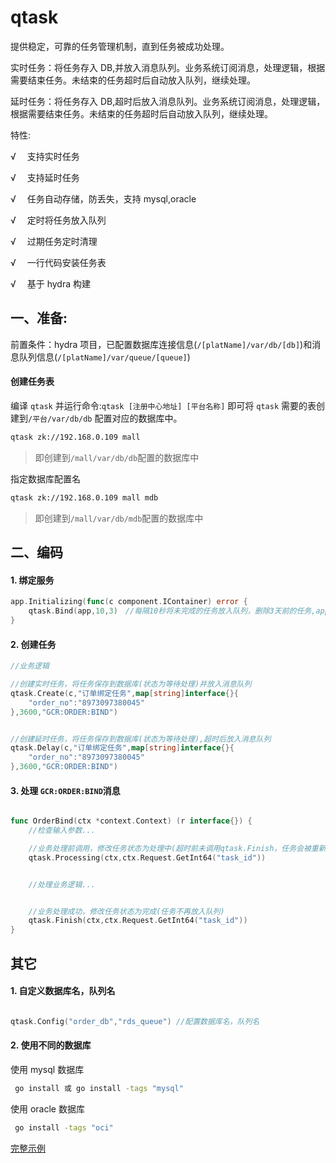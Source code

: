 # qtask

提供稳定，可靠的任务管理机制，直到任务被成功处理。

实时任务：将任务存入 DB,并放入消息队列。业务系统订阅消息，处理逻辑，根据需要结束任务。未结束的任务超时后自动放入队列，继续处理。

延时任务：将任务存入 DB,超时后放入消息队列。业务系统订阅消息，处理逻辑，根据需要结束任务。未结束的任务超时后自动放入队列，继续处理。

特性:

√ 　支持实时任务

√ 　支持延时任务

√ 　任务自动存储，防丢失，支持 mysql,oracle

√ 　定时将任务放入队列

√ 　过期任务定时清理

√ 　一行代码安装任务表

√ 　基于 hydra 构建

## 一、准备:

前置条件：hydra 项目，已配置数据库连接信息(`/[platName]/var/db/[db]`)和消息队列信息(`/[platName]/var/queue/[queue]`)

#### 创建任务表

编译 `qtask` 并运行命令:`qtask [注册中心地址] [平台名称]` 即可将 `qtask` 需要的表创建到`/平台/var/db/db` 配置对应的数据库中。

```sh
qtask zk://192.168.0.109 mall

```

> 即创建到`/mall/var/db/db`配置的数据库中

指定数据库配置名

```sh
qtask zk://192.168.0.109 mall mdb

```

> 即创建到`/mall/var/db/mdb`配置的数据库中



## 二、编码


#### 1. 绑定服务

```go
app.Initializing(func(c component.IContainer) error {
    qtask.Bind(app,10,3)　//每隔10秒将未完成的任务放入队列，删除3天前的任务,app:*hydra.MicroApp
}


```

#### 2. 创建任务

```go
//业务逻辑

//创建实时任务，将任务保存到数据库(状态为等待处理)并放入消息队列
qtask.Create(c,"订单绑定任务",map[string]interface{}{
    "order_no":"8973097380045"
},3600,"GCR:ORDER:BIND")


//创建延时任务，将任务保存到数据库(状态为等待处理),超时后放入消息队列
qtask.Delay(c,"订单绑定任务",map[string]interface{}{
    "order_no":"8973097380045"
},3600,"GCR:ORDER:BIND")
```

#### 3. 处理 `GCR:ORDER:BIND`消息

```go

func OrderBind(ctx *context.Context) (r interface{}) {
    //检查输入参数...

    //业务处理前调用，修改任务状态为处理中(超时前未调用qtask.Finish，任务会被重新放入队列)
    qtask.Processing(ctx,ctx.Request.GetInt64("task_id"))


    //处理业务逻辑...


    //业务处理成功，修改任务状态为完成(任务不再放入队列)
    qtask.Finish(ctx,ctx.Request.GetInt64("task_id"))
}

```
## 其它

#### 1. 自定义数据库名，队列名

```go

qtask.Config("order_db","rds_queue") //配置数据库名，队列名

```

#### 2. 使用不同的数据库

使用 mysql 数据库

```sh
 go install 或 go install -tags "mysql"

```

使用 oracle 数据库

```sh
 go install -tags "oci"

```

[完整示例](https://github.com/micro-plat/qtask/tree/master/examples/flowserver)
